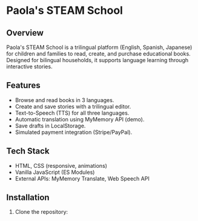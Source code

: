 # Paola's STEAM School

## Overview
Paola's STEAM School is a trilingual platform (English, Spanish, Japanese) for children and families to read, create, and purchase educational books. Designed for bilingual households, it supports language learning through interactive stories.

## Features
- Browse and read books in 3 languages.
- Create and save stories with a trilingual editor.
- Text-to-Speech (TTS) for all three languages.
- Automatic translation using MyMemory API (demo).
- Save drafts in LocalStorage.
- Simulated payment integration (Stripe/PayPal).

## Tech Stack
- HTML, CSS (responsive, animations)
- Vanilla JavaScript (ES Modules)
- External APIs: MyMemory Translate, Web Speech API

## Installation
1. Clone the repository:

